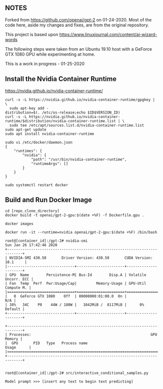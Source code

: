## NOTES 
Forked from https://github.com/openai/gpt-2 on 01-24-2020. Most of the code here, aside my changes and fixes, are from the original repository.

This project is based 
upon https://www.linuxjournal.com/content/ai-wizard-words

The following steps were taken from an Ubuntu 19.10 host with a GeForce GTX 1080 GPU while experimenting at home.

This is a work in progress - 01-25-2020

## Install the Nvidia Container Runtime
https://nvidia.github.io/nvidia-container-runtime/
```
curl -s -L https://nvidia.github.io/nvidia-container-runtime/gpgkey | \
  sudo apt-key add -
distribution=$(. /etc/os-release;echo $ID$VERSION_ID)
curl -s -L https://nvidia.github.io/nvidia-container-runtime/$distribution/nvidia-container-runtime.list | \
  sudo tee /etc/apt/sources.list.d/nvidia-container-runtime.list
sudo apt-get update
sudo apt install nvidia-container-runtime

sudo vi /etc/docker/daemon.json
{
    "runtimes": {
        "nvidia": {
            "path": "/usr/bin/nvidia-container-runtime",
            "runtimeArgs": []
        }
    }
}

sudo systemctl restart docker

```
## Build and Run Docker Image
```
cd [repo_clone_directory]
docker build -t openai/gpt-2-gpu:$(date +%F) -f Dockerfile.gpu .

docker images

docker run -it --runtime=nvidia openai/gpt-2-gpu:$(date +%F) /bin/bash

root@[container_id]:/gpt-2# nvidia-smi
Sun Jan 26 17:42:46 2020       
+-----------------------------------------------------------------------------+
| NVIDIA-SMI 430.50       Driver Version: 430.50       CUDA Version: 10.1     |
|-------------------------------+----------------------+----------------------+
| GPU  Name        Persistence-M| Bus-Id        Disp.A | Volatile Uncorr. ECC |
| Fan  Temp  Perf  Pwr:Usage/Cap|         Memory-Usage | GPU-Util  Compute M. |
|===============================+======================+======================|
|   0  GeForce GTX 1080    Off  | 00000000:01:00.0  On |                  N/A |
| 38%   34C    P0    44W / 180W |   1042MiB /  8117MiB |      0%      Default |
+-------------------------------+----------------------+----------------------+
                                                                               
+-----------------------------------------------------------------------------+
| Processes:                                                       GPU Memory |
|  GPU       PID   Type   Process name                             Usage      |
|=============================================================================|
+-----------------------------------------------------------------------------+


root@[container_id]:/gpt-2# src/interactive_conditional_samples.py 

Model prompt >>> [insert any text to begin text predicting]

```

